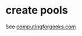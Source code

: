 # create pools
See [computingforgeeks.com](https://computingforgeeks.com/create-a-pool-in-ceph-storage-cluster/)